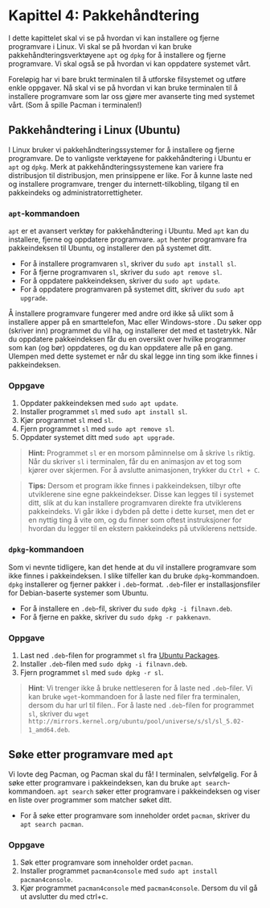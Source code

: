 # Kapittel 4: Pakkehåndtering

I dette kapittelet skal vi se på hvordan vi kan installere og fjerne programvare i Linux. Vi skal se på hvordan vi kan bruke pakkehåndteringsverktøyene `apt` og `dpkg` for å installere og fjerne programvare. Vi skal også se på hvordan vi kan oppdatere systemet vårt. 

Foreløpig har vi bare brukt terminalen til å utforske filsystemet og utføre enkle oppgaver. Nå skal vi se på hvordan vi kan bruke terminalen til å installere programvare som lar oss gjøre mer avanserte ting med systemet vårt. (Som å spille Pacman i terminalen!)

## Pakkehåndtering i Linux (Ubuntu)

I Linux bruker vi pakkehåndteringssystemer for å installere og fjerne programvare. De to vanligste verktøyene for pakkehåndtering i Ubuntu er `apt` og `dpkg`. Merk at pakkehåndteringssystemene kan variere fra distribusjon til distribusjon, men prinsippene er like. For å kunne laste ned og installere programvare, trenger du internett-tilkobling, tilgang til en pakkeindeks og administratorrettigheter.

### `apt`-kommandoen

`apt` er et avansert verktøy for pakkehåndtering i Ubuntu. Med `apt` kan du installere, fjerne og oppdatere programvare. `apt` henter programvare fra pakkeindeksen til Ubuntu, og installerer den på systemet ditt.

- For å installere programvaren `sl`, skriver du `sudo apt install sl`.
- For å fjerne programvaren `sl`, skriver du `sudo apt remove sl`.
- For å oppdatere pakkeindeksen, skriver du `sudo apt update`.
- For å oppdatere programvaren på systemet ditt, skriver du `sudo apt upgrade`.

Å installere programvare fungerer med andre ord ikke så ulikt som å installere apper på en smarttelefon, Mac eller Windows-store . Du søker opp (skriver inn) programmet du vil ha, og installerer det med et tastetrykk. Når du oppdatere pakkeindeksen får du en oversikt over hvilke programmer som kan (og bør) oppdateres, og du kan oppdatere alle på en gang. Ulempen med dette systemet er når du skal legge inn ting som ikke finnes i pakkeindeksen.

### Oppgave
1. Oppdater pakkeindeksen med `sudo apt update`.
2. Installer programmet `sl` med `sudo apt install sl`.
3. Kjør programmet `sl` med `sl`.
4. Fjern programmet `sl` med `sudo apt remove sl`.
5. Oppdater systemet ditt med `sudo apt upgrade`.

> **Hint:** Programmet `sl` er en morsom påminnelse om å skrive `ls` riktig. Når du skriver `sl` i terminalen, får du en animasjon av et tog som kjører over skjermen. For å avslutte animasjonen, trykker du `Ctrl + C`.

> **Tips:** Dersom et program ikke finnes i pakkeindeksen, tilbyr ofte utviklerene sine egne pakkeindekser. Disse kan legges til i systemet ditt, slik at du kan installere programvaren direkte fra utviklerens pakkeindeks. Vi går ikke i dybden på dette i dette kurset, men det er en nyttig ting å vite om, og du finner som oftest instruksjoner for hvordan du legger til en ekstern pakkeindeks på utviklerens nettside.

### `dpkg`-kommandoen
Som vi nevnte tidligere, kan det hende at du vil installere programvare som ikke finnes i pakkeindeksen. I slike tilfeller kan du bruke `dpkg`-kommandoen. `dpkg` installerer og fjerner pakker i `.deb`-format. `.deb`-filer er installasjonsfiler for Debian-baserte systemer som Ubuntu.

- For å installere en `.deb`-fil, skriver du `sudo dpkg -i filnavn.deb`.
- For å fjerne en pakke, skriver du `sudo dpkg -r pakkenavn`.

### Oppgave
1. Last ned `.deb`-filen for programmet `sl` fra [Ubuntu Packages](https://packages.ubuntu.com/).
2. Installer `.deb`-filen med `sudo dpkg -i filnavn.deb`.
3. Fjern programmet `sl` med `sudo dpkg -r sl`.

> **Hint**: Vi trenger ikke å bruke nettleseren for å laste ned `.deb`-filer. Vi kan bruke `wget`-kommandoen for å laste ned filer fra terminalen, dersom du har url til filen.. For å laste ned `.deb`-filen for programmet `sl`, skriver du `wget http://mirrors.kernel.org/ubuntu/pool/universe/s/sl/sl_5.02-1_amd64.deb`.

## Søke etter programvare med `apt`
Vi lovte deg Pacman, og Pacman skal du få! I terminalen, selvfølgelig. For å søke etter programvare i pakkeindeksen, kan du bruke `apt search`-kommandoen. `apt search` søker etter programvare i pakkeindeksen og viser en liste over programmer som matcher søket ditt.

- For å søke etter programvare som inneholder ordet `pacman`, skriver du `apt search pacman`.

### Oppgave
1. Søk etter programvare som inneholder ordet `pacman`.
2. Installer programmet `pacman4console` med `sudo apt install pacman4console`.
3. Kjør programmet `pacman4console` med `pacman4console`. Dersom du vil gå ut avslutter du med ctrl+c.



